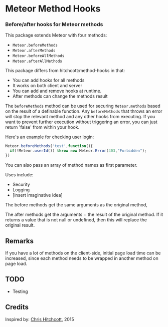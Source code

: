 # Meteor Method Hooks

### Before/after hooks for Meteor methods

This package extends Meteor with four methods:
* `Meteor.beforeMethods` 
* `Meteor.afterMethods`
* `Meteor.beforeAllMethods` 
* `Meteor.afterAllMethods`

This package differs from hitchcott:method-hooks in that:
* You can add hooks for all methods
* It works on both client and server
* You can add and remove hooks at runtime. 
* After methods can change the methods result

The `beforeMethods` method can be used for securing `Meteor.methods` based on the result of a definable function.
Any `beforeMethods` that throws an error will stop the relevant method and any other hooks from executing.
If you want to prevent further execution without triggering an error, you can just return 'false' from within your hook.

Here's an example for checking user login:

```js
Meteor.beforeMethods('test',function(){
  if(!Meteor.userId()) throw new Meteor.Error(403,"Forbidden");
})
```
You can also pass an array of method names as first parameter.

Uses include:

* Security
* Logging
* [insert imaginative idea]

The before methods get the same arguments as the original method, 

The after methods get the arguments + the result of the original method. 
If it returns a value that is not null or undefined, then this will replace the original result.

## Remarks
If you have a lot of methods on the client-side, initial page load time can be increased, since each method needs to be wrapped in another method on page load.

## TODO
* Testing

## Credits
Inspired by: [Chris Hitchcott](https://github.com/hitchcott/meteor-method-hooks), 2015